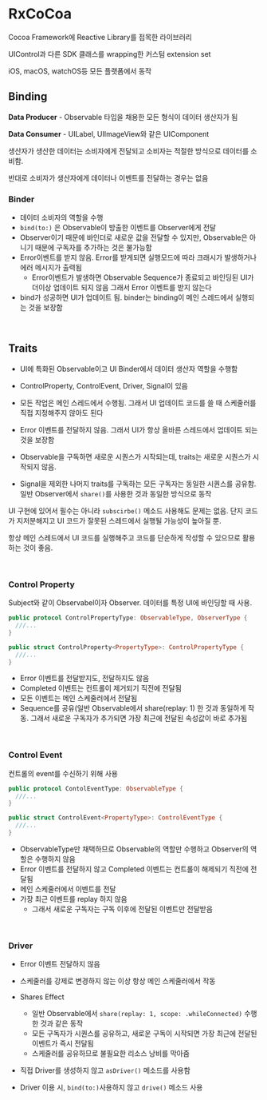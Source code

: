 # RxCoCoa

Cocoa Framework에 Reactive Library를 접목한 라이브러리

UIControl과 다른 SDK 클래스를 wrapping한 커스텀 extension set

iOS, macOS, watchOS등 모든 플랫폼에서 동작



## Binding

**Data Producer** - Observable 타입을 채용한 모든 형식이 데이터 생산자가 됨

**Data Consumer** - UILabel, UIImageView와 같은 UIComponent



생산자가 생산한 데이터는 소비자에게 전달되고 소비자는 적절한 방식으로 데이터를 소비함. 

반대로 소비자가 생산자에게 데이터나 이벤트를 전달하는 경우는 없음 



### Binder

- 데이터 소비자의 역할을 수행
- `bind(to:)`  은 Observable이 방출한 이벤트를 Observer에게 전달
- Observer이기 때문에 바인더로 새로운 값을 전달할 수 있지만, Observable은 아니기 때문에 구독자를 추가하는 것은 불가능함
- Error이벤트를 받지 않음. Error를 받게되면 실행모드에 따라 크래시가 발생하거나 에러 메시지가 출력됨
  - Error이벤트가 발생하면 Observable Sequence가 종료되고 바인딩된 UI가 더이상 업데이트 되지 않음 그래서 Error 이벤트를 받지 않는다
- bind가 성공하면 UI가 업데이트 됨. binder는 binding이 메인 스레드에서 실행되는 것을 보장함



<br>

## Traits

- UI에 특화된 Observable이고 UI Binder에서 데이터 생산자 역할을 수행함 
- ControlProperty, ControlEvent, Driver, Signal이 있음
- 모든 작업은 메인 스레드에서 수행됨. 그래서 UI 업데이트 코드를 쓸 때 스케줄러를 직접 지정해주지 않아도 된다
- Error 이벤트를 전달하지 않음. 그래서 UI가 항상 올바른 스레드에서 업데이트 되는 것을 보장함

- Observable을 구독하면 새로운 시퀀스가 시작되는데, traits는 새로운 시퀀스가 시작되지 않음.

- Signal을 제외한 나머지 traits를 구독하는 모든 구독자는 동일한 시퀀스를 공유함. 일반 Observer에서 `share()`를 사용한 것과 동일한 방식으로 동작



UI 구현에 있어서 필수는 아니라 `subscirbe()` 메소드 사용해도 문제는 없음. 단지 코드가 지저분해지고 UI 코드가 잘못된 스레드에서 실행될 가능성이 높아질 뿐. 

항상 메인 스레드에서 UI 코드를 실행해주고 코드를 단순하게 작성할 수 있으므로 활용하는 것이 좋음.



<br>

### Control Property

Subject와 같이 Observabel이자 Observer. 데이터를 특정 UI에 바인딩할 때 사용.

```swift
public protocol ControlPropertyType: ObservableType, ObserverType {
  ///...
}

public struct ControlProperty<PropertyType>: ControlPropertyType {
  ///...
}
```

- Error 이벤트를 전달받지도, 전달하지도 않음
- Completed 이벤트는 컨트롤이 제거되기 직전에 전달됨
- 모든 이벤트는 메인 스케줄러에서 전달됨
- Sequence를 공유(일반 Observable에서 share(replay: 1) 한 것과 동일하게 작동. 그래서 새로운 구독자가 추가되면 가장 최근에 전달된 속성값이 바로 추가됨



<br>

### Control Event

컨트롤의 event를 수신하기 위해 사용

```swift
public protocol ContolEventType: ObservableType {
  ///...
}

public struct ControlEvent<PropertyType>: ControlEventType {
  ///...
}
```

- ObservableType만 채택하므로 Observable의 역할만 수행하고 Observer의 역할은 수행하지 않음
- Error 이벤트를 전달하지 않고 Completed 이벤트는 컨트롤이 해제되기 직전에 전달됨
- 메인 스케줄러에서 이벤트를 전달
- 가장 최근 이벤트를 replay 하지 않음
  - 그래서 새로운 구독자는 구독 이후에 전달된 이벤트만 전달받음

<br>

### Driver

- Error 이벤트 전달하지 않음

- 스케줄러를 강제로 변경하지 않는 이상 항상 메인 스케줄러에서 작동

- Shares Effect

  - 일반 Observable에서 `share(replay: 1, scope: .whileConnected)` 수행한 것과 같은 동작
  - 모든 구독자가 시퀀스를 공유하고, 새로운 구독이 시작되면 가장 최근에 전달된 이벤트가 즉시 전달됨
  - 스케줄러를 공유하므로 불필요한 리소스 낭비를 막아줌

- 직접 Driver를 생성하지 않고 `asDriver()` 메소드를 사용함 

- Driver 이용 시, `bind(to:)`사용하지 않고 `drive()` 메소드 사용

  